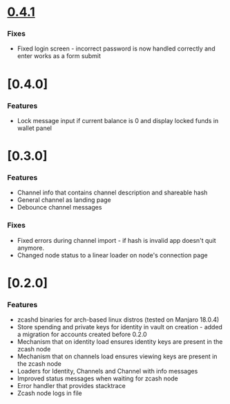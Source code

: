 <a name="0.4.1"></a>
# [0.4.1](TBR)


### Fixes

* Fixed login screen - incorrect password is now handled correctly and enter works as a form submit

<a name="0.4.0"></a>
# [0.4.0]


### Features

* Lock message input if current balance is 0 and display locked funds in wallet panel

<a name="0.3.0"></a>
# [0.3.0]


### Features

* Channel info that contains channel description and shareable hash
* General channel as landing page
* Debounce channel messages

### Fixes

* Fixed errors during channel import - if hash is invalid app doesn't quit anymore.
* Changed node status to a linear loader on node's connection page

<a name="0.2.0"></a>
# [0.2.0]


### Features

* zcashd binaries for arch-based linux distros (tested on Manjaro 18.0.4)
* Store spending and private keys for identity in vault on creation - added a migration for accounts created before 0.2.0
* Mechanism that on identity load ensures identity keys are present in the zcash node
* Mechanism that on channels load ensures viewing keys are present in the zcash node
* Loaders for Identity, Channels and Channel with info messages
* Improved status messages when waiting for zcash node
* Error handler that provides stacktrace
* Zcash node logs in file
